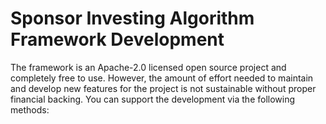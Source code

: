 # Sponsor Investing Algorithm Framework Development

The framework is an Apache-2.0 licensed open source project and completely free to use. 
However, the amount of effort needed to maintain and develop new features for the project is 
not sustainable without proper financial backing. You can support the development via the following methods: